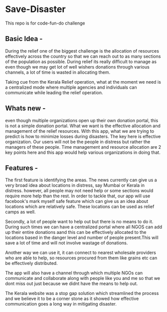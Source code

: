 # Save-Disaster
This repo is for code-fun-do challenge

## Basic Idea - 
During the relief one of the biggest challenge is the allocation of resources effectively across the country so that we can reach out to as many sections of the population as possible. During relief its really difficult to manage as even though we may get lot of well wishers donations through various channels, a lot of time is wasted in allocating them.

Taking cue from the Kerala Relief operation, what at the moment we need is a centralized mode where multiple agencies and individuals can communicate while leading the relief operation.

## Whats new - 
even though multiple organizations open up their own donation portal, this is not a simple donation portal. What we want is the effective allocation and management of the relief resources. With this app, what we are trying to predict is how to minimize losses during disasters. The key here is effective organization. Our users will not be the people in distress but rather the managers of these people. Time management and resource allocation are 2 key points here and this app would help various organizations in doing that.

## Features -

The first feature is identifying the areas. The news currently can give us a very broad idea about locations in distress, say Mumbai or Kerala in distress. however, all people may not need help or some sections would require more help than the rest. In order to tackle that, our app will use facebook's mark myself safe feature which can give us an idea about locations which are relatively safe. These locations can be used as relief camps as well.

Secondly, a lot of people want to help out but there is no means to do it. During such times we can have a centralized portal where all NGOS can add up their entire donations aand this can be effectively allocated to the locations based in the danger level and number of people present.This will save a lot of time and will not involve wastage of donations.

Another way we can use it, it can connect to nearest wholesale providers who are able to help, so resources procured from them like grains etc can be effectively distributed.

The app will also have a channel through which multiple NGOs can communicate and collaborate along with people like you and me so that we dont miss out just because we didnt have the means to help out.

The Kerala website was a stop gap solution which streamlined the process and we believe it to be a corner stone as it showed how effective communication goes a long way in mitigating disaster.
